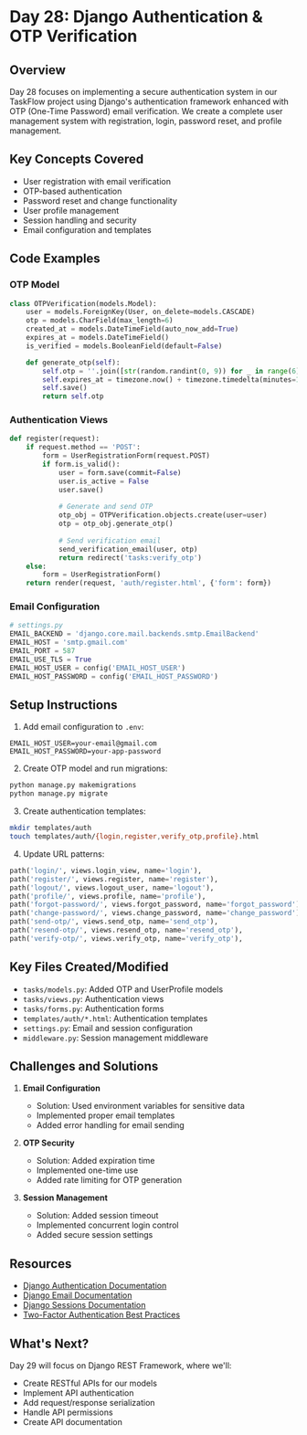 # Day 28: Django Authentication & OTP Verification

## Overview
Day 28 focuses on implementing a secure authentication system in our TaskFlow project using Django's authentication framework enhanced with OTP (One-Time Password) email verification. We create a complete user management system with registration, login, password reset, and profile management.

## Key Concepts Covered
- User registration with email verification
- OTP-based authentication
- Password reset and change functionality
- User profile management
- Session handling and security
- Email configuration and templates

## Code Examples

### OTP Model
```python
class OTPVerification(models.Model):
    user = models.ForeignKey(User, on_delete=models.CASCADE)
    otp = models.CharField(max_length=6)
    created_at = models.DateTimeField(auto_now_add=True)
    expires_at = models.DateTimeField()
    is_verified = models.BooleanField(default=False)

    def generate_otp(self):
        self.otp = ''.join([str(random.randint(0, 9)) for _ in range(6)])
        self.expires_at = timezone.now() + timezone.timedelta(minutes=10)
        self.save()
        return self.otp
```

### Authentication Views
```python
def register(request):
    if request.method == 'POST':
        form = UserRegistrationForm(request.POST)
        if form.is_valid():
            user = form.save(commit=False)
            user.is_active = False
            user.save()
            
            # Generate and send OTP
            otp_obj = OTPVerification.objects.create(user=user)
            otp = otp_obj.generate_otp()
            
            # Send verification email
            send_verification_email(user, otp)
            return redirect('tasks:verify_otp')
    else:
        form = UserRegistrationForm()
    return render(request, 'auth/register.html', {'form': form})
```

### Email Configuration
```python
# settings.py
EMAIL_BACKEND = 'django.core.mail.backends.smtp.EmailBackend'
EMAIL_HOST = 'smtp.gmail.com'
EMAIL_PORT = 587
EMAIL_USE_TLS = True
EMAIL_HOST_USER = config('EMAIL_HOST_USER')
EMAIL_HOST_PASSWORD = config('EMAIL_HOST_PASSWORD')
```

## Setup Instructions

1. Add email configuration to `.env`:
```
EMAIL_HOST_USER=your-email@gmail.com
EMAIL_HOST_PASSWORD=your-app-password
```

2. Create OTP model and run migrations:
```bash
python manage.py makemigrations
python manage.py migrate
```

3. Create authentication templates:
```bash
mkdir templates/auth
touch templates/auth/{login,register,verify_otp,profile}.html
```

4. Update URL patterns:
```python
path('login/', views.login_view, name='login'),
path('register/', views.register, name='register'),
path('logout/', views.logout_user, name='logout'),
path('profile/', views.profile, name='profile'),
path('forgot-password/', views.forgot_password, name='forgot_password'),
path('change-password/', views.change_password, name='change_password'),
path('send-otp/', views.send_otp, name='send_otp'),
path('resend-otp/', views.resend_otp, name='resend_otp'),
path('verify-otp/', views.verify_otp, name='verify_otp'),
```

## Key Files Created/Modified
- `tasks/models.py`: Added OTP and UserProfile models
- `tasks/views.py`: Authentication views
- `tasks/forms.py`: Authentication forms
- `templates/auth/*.html`: Authentication templates
- `settings.py`: Email and session configuration
- `middleware.py`: Session management middleware

## Challenges and Solutions
1. **Email Configuration**
   - Solution: Used environment variables for sensitive data
   - Implemented proper email templates
   - Added error handling for email sending

2. **OTP Security**
   - Solution: Added expiration time
   - Implemented one-time use
   - Added rate limiting for OTP generation

3. **Session Management**
   - Solution: Added session timeout
   - Implemented concurrent login control
   - Added secure session settings

## Resources
- [Django Authentication Documentation](https://docs.djangoproject.com/en/stable/topics/auth/)
- [Django Email Documentation](https://docs.djangoproject.com/en/stable/topics/email/)
- [Django Sessions Documentation](https://docs.djangoproject.com/en/stable/topics/http/sessions/)
- [Two-Factor Authentication Best Practices](https://www.twilio.com/blog/2fa-python-django)

## What's Next?
Day 29 will focus on Django REST Framework, where we'll:
- Create RESTful APIs for our models
- Implement API authentication
- Add request/response serialization
- Handle API permissions
- Create API documentation 